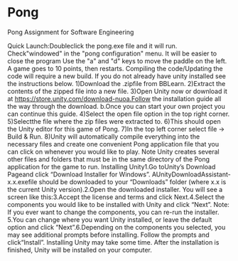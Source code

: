 # Pong
Pong Assignment for Software Engineering

Quick Launch:Doubleclick the pong.exe file and it will run.
Check"windowed" in the "pong configuration" menu.
It will be easier to close the program 
Use the "a" and "d" keys to move the paddle on the left. 
A game goes to 10 points, then restarts.
Compiling the code/Updating the code will require a new build. 
If you do not already have unity installed see the instructions below.
1)Download the .zipfile from BBLearn.
2)Extract the contents of the zipped file into a new file.
3)Open Unity now or download it at https://store.unity.com/download-nuoa.Follow the installation guide all the way through the download.
b.Once you can start your own project you can continue this guide.
4)Select the open file option in the top right corner.
5)Selectthe file where the zip files were extracted to.
6)This should open the Unity editor for this game of Pong.
7)In the top left corner select file -> Build & Run.
8)Unity will automatically compile everything into the necessary files and create one convenient Pong application file that you can click on whenever you would like to play. 
Note Unity creates several other files and folders that must be in the same directory of the Pong application for the game to run. Installing Unity1.Go toUnity’s Download Pageand click “Download Installer for Windows”. AUnityDownloadAssistant-x.x.exefile should be downloaded to your “Downloads” folder (where x.x is the current Unity version).2.Open the downloaded installer. You will see a screen like this:3.Accept the license and terms and click Next.4.Select the components you would like to be installed with Unity and click “Next”. Note: If you ever want to change the components, you can re-run the installer.
5.You can change where you want Unity installed, or leave the default option and click “Next”.6.Depending on the components you selected, you may see additional prompts before installing. Follow the prompts and click“Install”. Installing Unity may take some time. After the installation is finished, Unity will be installed on your computer.

